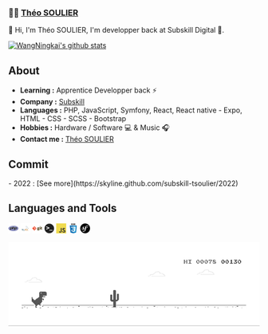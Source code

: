 ###  :man_technologist:  [Théo SOULIER](https://onk0611.github.io/hello/)

👋 Hi, I'm Théo SOULIER, I'm developper back at Subskill Digital 🚀. 

[![WangNingkai's github stats](https://github-readme-stats.vercel.app/api?username=subskill-tsoulier&count_private=true&show_icons=true&theme=radical)](https://github.com/subskill-tsoulier)

<h2>About</h2>

-  **Learning :** Apprentice Developper back :zap:
-  **Company :** [Subskill](https://www.subskill.com)
-  **Languages :** PHP, JavaScript, Symfony, React, React native - Expo, HTML - CSS - SCSS - Bootstrap
-  **Hobbies :** Hardware / Software 💻 & Music :headphones:
-  **Contact me :** [Théo SOULIER](mailto:t.soulier@subskill.com)

<h2>Commit</h2>
- 2022 : [See more](https://skyline.github.com/subskill-tsoulier/2022)

<h2>Languages and Tools</h2>

<code><img height="20" src="https://raw.githubusercontent.com/github/explore/80688e429a7d4ef2fca1e82350fe8e3517d3494d/topics/php/php.png"></code>
<code><img height="20" src="https://raw.githubusercontent.com/github/explore/80688e429a7d4ef2fca1e82350fe8e3517d3494d/topics/mysql/mysql.png"></code>
<code><img height="20" src="https://raw.githubusercontent.com/github/explore/80688e429a7d4ef2fca1e82350fe8e3517d3494d/topics/git/git.png"></code>
<code><img height="20" src="https://raw.githubusercontent.com/github/explore/80688e429a7d4ef2fca1e82350fe8e3517d3494d/topics/terminal/terminal.png"></code>
<code><img height="20" src="https://raw.githubusercontent.com/github/explore/80688e429a7d4ef2fca1e82350fe8e3517d3494d/topics/javascript/javascript.png"></code>
<code><img height="20" src="https://raw.githubusercontent.com/github/explore/80688e429a7d4ef2fca1e82350fe8e3517d3494d/topics/css/css.png"></code>
<code><img height="20" src="https://raw.githubusercontent.com/github/explore/80688e429a7d4ef2fca1e82350fe8e3517d3494d/topics/symfony/symfony.png"></code>

![Dino](https://raw.githubusercontent.com/wangningkai/wangningkai/master/assets/dino.gif)

